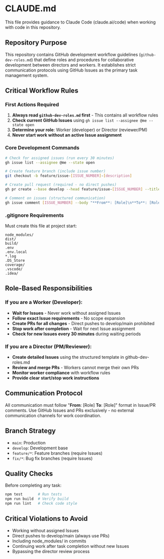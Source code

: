 # CLAUDE.md

This file provides guidance to Claude Code (claude.ai/code) when working with code in this repository.

## Repository Purpose

This repository contains GitHub development workflow guidelines (`github-dev-roles.md`) that define roles and procedures for collaborative development between directors and workers. It establishes strict communication protocols using GitHub Issues as the primary task management system.

## Critical Workflow Rules

### First Actions Required
1. **Always read `github-dev-roles.md` first** - This contains all workflow rules
2. **Check current GitHub Issues** using `gh issue list --assignee @me --state open`
3. **Determine your role**: Worker (developer) or Director (reviewer/PM)
4. **Never start work without an active Issue assignment**

### Core Development Commands
```bash
# Check for assigned issues (run every 30 minutes)
gh issue list --assignee @me --state open

# Create feature branch (include issue number)
git checkout -b feature/issue-[ISSUE_NUMBER]-[description]

# Create pull request (required - no direct pushes)
gh pr create --base develop --head feature/issue-[ISSUE_NUMBER] --title "[#ISSUE_NUMBER] Summary"

# Comment on issues (structured communication)
gh issue comment [ISSUE_NUMBER] --body "**From**: [Role]\n**To**: [Role]\n\n[Message]"
```

### .gitignore Requirements
Must create this file at project start:
```
node_modules/
dist/
build/
.env
.env.local
*.log
.DS_Store
coverage/
.vscode/
.idea/
```

## Role-Based Responsibilities

### If you are a Worker (Developer):
- **Wait for Issues** - Never work without assigned Issues
- **Follow exact Issue requirements** - No scope expansion
- **Create PRs for all changes** - Direct pushes to develop/main prohibited  
- **Stop work after completion** - Wait for next Issue assignment
- **Check for new Issues every 30 minutes** during waiting periods

### If you are a Director (PM/Reviewer):
- **Create detailed Issues** using the structured template in github-dev-roles.md
- **Review and merge PRs** - Workers cannot merge their own PRs
- **Monitor worker compliance** with workflow rules
- **Provide clear start/stop work instructions**

## Communication Protocol

All communication must follow "**From**: [Role] **To**: [Role]" format in Issue/PR comments. Use GitHub Issues and PRs exclusively - no external communication channels for work coordination.

## Branch Strategy
- `main`: Production
- `develop`: Development base
- `feature/*`: Feature branches (require Issues)
- `fix/*`: Bug fix branches (require Issues)

## Quality Checks
Before completing any task:
```bash
npm test       # Run tests
npm run build  # Verify build
npm run lint   # Check code style
```

## Critical Violations to Avoid
- Working without assigned Issues
- Direct pushes to develop/main (always use PRs)
- Including node_modules/ in commits
- Continuing work after task completion without new Issues
- Bypassing the director review process